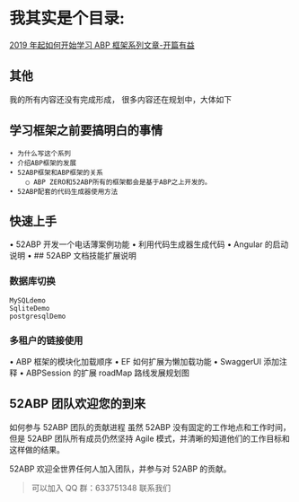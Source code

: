 # 我其实是个目录:

[2019 年起如何开始学习 ABP 框架系列文章-开篇有益](docs/Introduction.md)

## 其他

我的所有内容还没有完成形成， 很多内容还在规划中，大体如下

## 学习框架之前要搞明白的事情

    • 为什么写这个系列
    • 介绍ABP框架的发展
    • 52ABP框架和ABP框架的关系
    	○ ABP ZERO和52ABP所有的框架都会是基于ABP之上开发的。
    • 52ABP配套的代码生成器使用方法

## 快速上手

• 52ABP 开发一个电话薄案例功能
• 利用代码生成器生成代码
• Angular 的启动说明
• ## 52ABP 文档技能扩展说明

### 数据库切换

    MySQLdemo
    SqliteDemo
    postgresqlDemo

### 多租户的链接使用

• ABP 框架的模块化加载顺序
• EF 如何扩展为懒加载功能
• SwaggerUI 添加注释
• ABPSession 的扩展
roadMap 路线发展规划图

## 52ABP 团队欢迎您的到来

如何参与 52ABP 团队的贡献进程
虽然 52ABP 没有固定的工作地点和工作时间，但是 52ABP 团队所有成员仍然坚持 Agile 模式，并清晰的知道他们的工作目标和这样做的结果。

52ABP 欢迎全世界任何人加入团队，并参与对 52ABP 的贡献。

> 可以加入 QQ 群：633751348 联系我们
